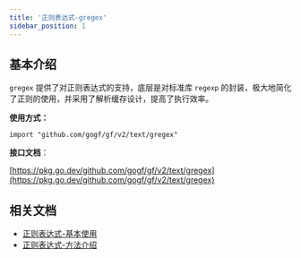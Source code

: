 ```yaml
---
title: '正则表达式-gregex'
sidebar_position: 1
---
```


## 基本介绍

`gregex` 提供了对正则表达式的支持，底层是对标准库 `regexp` 的封装，极大地简化了正则的使用，并采用了解析缓存设计，提高了执行效率。

**使用方式：**

```
import "github.com/gogf/gf/v2/text/gregex"
```

**接口文档**：

[https://pkg.go.dev/github.com/gogf/gf/v2/text/gregex](https://pkg.go.dev/github.com/gogf/gf/v2/text/gregex)

## 相关文档

- [正则表达式-基本使用](output/goframe-v2.0-md/组件列表/文本处理/正则表达式-gregex/正则表达式-基本使用)
- [正则表达式-方法介绍](output/goframe-v2.0-md/组件列表/文本处理/正则表达式-gregex/正则表达式-方法介绍)